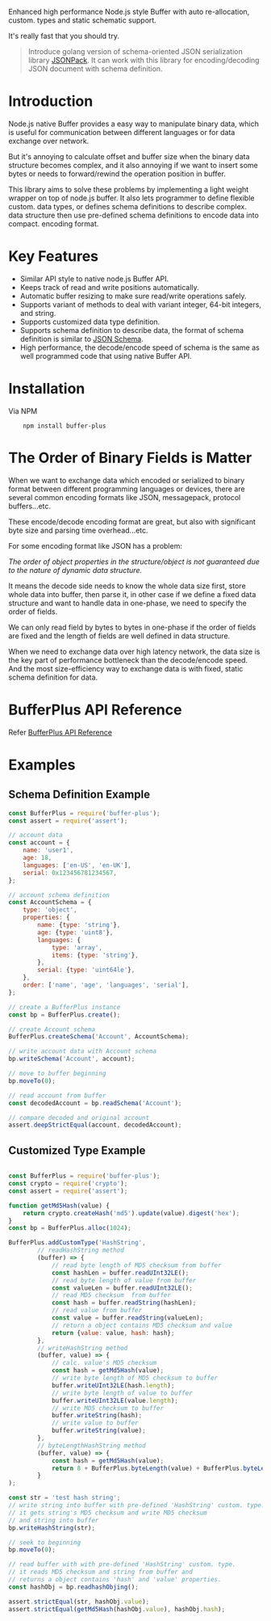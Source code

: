 Enhanced high performance Node.js style Buffer with auto re-allocation, custom. types and static schematic support.

It's really fast that you should try.

> Introduce golang version of schema-oriented JSON serialization library [JSONPack](https://github.com/arloliu/jsonpack). It can work with this library for encoding/decoding JSON document with schema definition.
# Introduction
Node.js native Buffer provides a easy way to manipulate binary data, which is useful for communication between different languages or for data exchange over network.

But it's annoying to calculate offset and buffer size when the binary data structure becomes complex, and it also annoying if we want to insert some bytes or needs to forward/rewind the operation position in buffer.

This library aims to solve these problems by implementing a light weight wrapper on top of node.js buffer. It also lets programmer to define flexible custom. data types, or defines schema definitions to describe complex. data structure then use pre-defined schema definitions to encode data into compact. encoding format.

# Key Features
* Similar API style to native node.js Buffer API.
* Keeps track of read and write positions automatically.
* Automatic buffer resizing to make sure read/write operations safely.
* Supports variant of methods to deal with variant integer, 64-bit integers, and string.
* Supports customized data type definition.
* Supports schema definition to describe data, the format of schema definition is similar to [JSON Schema](https://json-schema.org/).
* High performance, the decode/encode speed of schema is the same as well programmed code that using native Buffer API.

# Installation
Via NPM
```shell
    npm install buffer-plus
```
# The Order of Binary Fields is Matter
When we want to exchange data which encoded or serialized to binary format between different programming languages or devices, there are several common encoding formats like JSON, messagepack, protocol buffers...etc.

These encode/decode encoding format are great, but also with significant byte size and parsing time overhead...etc. 

For some encoding format like JSON has a problem:

*The order of object properties in the structure/object is not guaranteed due to the nature of dynamic data structure.*

It means the decode side needs to know the whole data size first, store whole data into buffer, then parse it, in other case if we define a fixed data structure and want to handle data in one-phase, we need to specify the order of fields.

We can only read field by bytes to bytes in one-phase if the order of fields are fixed and the length of fields are well defined in data structure.

When we need to exchange data over high latency network, the data size is the key part of performance bottleneck than the decode/encode speed. And the most size-efficiency way to exchange data is with fixed, static schema definition for data.

# BufferPlus API Reference
Refer [BufferPlus API Reference](https://github.com/arloliu/buffer-plus/wiki)

# Examples
## Schema Definition Example
```Javascript
const BufferPlus = require('buffer-plus');
const assert = require('assert');

// account data
const account = {
    name: 'user1',
    age: 18,
    languages: ['en-US', 'en-UK'],
    serial: 0x123456781234567,
};

// account schema definition
const AccountSchema = {
    type: 'object',
    properties: {
        name: {type: 'string'},
        age: {type: 'uint8'},
        languages: {
            type: 'array',
            items: {type: 'string'},
        },
        serial: {type: 'uint64le'},
    },
    order: ['name', 'age', 'languages', 'serial'],
};

// create a BufferPlus instance
const bp = BufferPlus.create();

// create Account schema
BufferPlus.createSchema('Account', AccountSchema);

// write account data with Account schema
bp.writeSchema('Account', account);

// move to buffer beginning
bp.moveTo(0);

// read account from buffer
const decodedAccount = bp.readSchema('Account');

// compare decoded and original account
assert.deepStrictEqual(account, decodedAccount);

```

## Customized Type Example
```Javascript

const BufferPlus = require('buffer-plus');
const crypto = require('crypto');
const assert = require('assert');

function getMd5Hash(value) {
    return crypto.createHash('md5').update(value).digest('hex');
}
const bp = BufferPlus.alloc(1024);

BufferPlus.addCustomType('HashString',
        // readHashString method
        (buffer) => {
            // read byte length of MD5 checksum from buffer
            const hashLen = buffer.readUInt32LE();
            // read byte length of value from buffer
            const valueLen = buffer.readUInt32LE();
            // read MD5 checksum  from buffer
            const hash = buffer.readString(hashLen);
            // read value from buffer
            const value = buffer.readString(valueLen);
            // return a object contains MD5 checksum and value
            return {value: value, hash: hash};
        },
        // writeHashString method
        (buffer, value) => {
            // calc. value's MD5 checksum 
            const hash = getMd5Hash(value);
            // write byte length of MD5 checksum to buffer
            buffer.writeUInt32LE(hash.length);
            // write byte length of value to buffer
            buffer.writeUInt32LE(value.length);
            // write MD5 checksum to buffer
            buffer.writeString(hash);
            // write value to buffer
            buffer.writeString(value);
        },
        // byteLengthHashString method
        (buffer, value) => {
            const hash = getMd5Hash(value);
            return 8 + BufferPlus.byteLength(value) + BufferPlus.byteLength(hash);
        }
);

const str = 'test hash string';
// write string into buffer with pre-defined 'HashString' custom. type.
// it gets string's MD5 checksum and write MD5 checksum
// and string into buffer
bp.writeHashString(str);

// seek to beginning
bp.moveTo(0);

// read buffer with with pre-defined 'HashString' custom. type.
// it reads MD5 checksum and string from buffer and
// returns a object contains 'hash' and 'value' properties.
const hashObj = bp.readhashObjing();

assert.strictEqual(str, hashObj.value);
assert.strictEqual(getMd5Hash(hashObj.value), hashObj.hash);
```
